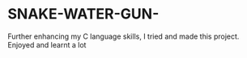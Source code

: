 # SNAKE-WATER-GUN-
Further enhancing my C language skills, I tried and made this project. Enjoyed and learnt a lot
